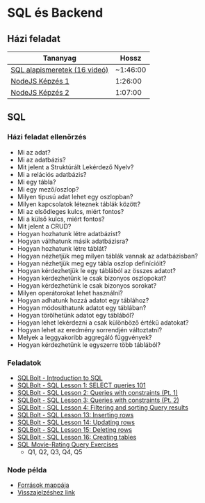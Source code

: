 # SQL és Backend

## Házi feladat

| Tananyag | Hossz |
| -------- | ----- |
| [SQL alapismeretek (16 videó)](https://www.youtube.com/playlist?list=PLyriihBWoulwTSXslcLo-kui43K6cM2zD) | ~1:46:00 |
| [NodeJS Képzés 1](https://netacademia.hu/courses/take/nodejs/lessons/6501454-nodejs-kepze-01-nodejs-fejlesztokornyezet-telepitese-beallitasa-1) | 1:26:00 |
| [NodeJS Képzés 2](https://netacademia.hu/courses/take/nodejs/lessons/6501455-nodejs-kepze-02-nodejs-fejlesztokornyezet-telepitese-beallitasa-2) | 1:07:00 |

## SQL

### Házi feladat ellenőrzés

- Mi az adat?
  <!--
    In simple words data can be facts related to any object in consideration.
  -->
- Mi az adatbázis?
  <!--
    Database is a systematic collection of data. Databases support storage and
    manipulation of data.
  -->
- Mit jelent a Struktúrált Lekérdező Nyelv?
  <!--
     The standard language for dealing with Relational Databases.
  -->
- Mi a relációs adatbázis?
  <!--
    It defines database relationships in form of tables, also known as
    relations. Relational DBMS usually have pre-defined data types that they can
    support.
    You can mention the other type of DBMS here.
  -->
- Mi egy tábla?
  <!--
    A table is a collection of related data held in a structured format within
    a database.
  -->
- Mi egy mező/oszlop?
  <!--
    In a relational database, a column is a set of data values of a particular
    simple type, one value for each row of the database.
  -->
- Milyen tipusú adat lehet egy oszlopban?
  <!--
    Numeric, string, date and time
  -->
- Milyen kapcsolatok léteznek táblák között?
  <!--
    One-to-one
    One-to-many, many-to-one
    Many-to-many
  -->
- Mi az elsődleges kulcs, miért fontos?
  <!--
    The PRIMARY KEY constraint uniquely identifies each record in a table.
    Primary keys must contain UNIQUE values, and cannot contain NULL values.
    A table can have only one primary key, which may consist of single or multiple fields.
  -->
- Mi a külső kulcs, miért fontos?
  <!--
    A FOREIGN KEY is a key used to link two tables together.
    A FOREIGN KEY is a field (or collection of fields) in one table that refers
    to the PRIMARY KEY in another table.
  -->
- Mit jelent a CRUD?
  <!--
    Create
    Read or Retrieve
    Update
    Delete
  -->
- Hogyan hozhatunk létre adatbázist?
  <!--
    CREATE DATABASE database;
  -->
- Hogyan válthatunk másik adatbázisra?
  <!--
    USE database;
  -->
- Hogyan hozhatunk létre táblát?
  <!--
    CREATE TABLE table (colum1 type, column2 type);
  -->
- Hogyan nézhetjük meg milyen táblák vannak az adatbázisban?
  <!--
    SHOW TABLES;
  -->
- Hogyan nézhetjük meg egy tábla oszlop definícióit?
  <!--
    DESCRIBE table;
  -->
- Hogyan kérdezhetjük le egy táblából az összes adatot?
  <!--
    SELECT * FROM table;
  -->
- Hogyan kérdezhetünk le csak bizonyos oszlopokat?
  <!--
    SELECT column1, column2 FROM table;
  -->
- Hogyan kérdezhetünk le csak bizonyos sorokat?
  <!--
    SELECT * FROM table WHERE column1=value;
  -->
- Milyen operátorokat lehet használni?
  <!--
    =, >, <, <>, LIKE, BETWEEN ... AND ..., LIKE, NOT, IS NULL
    https://dev.mysql.com/doc/refman/8.0/en/non-typed-operators.html
  -->
- Hogyan adhatunk hozzá adatot egy táblához?
  <!--
    INSERT INTO table (column1, column2) VALUES (value1, value2), (value1, value2);
  -->
- Hogyan módosíthatunk adatot egy táblában?
  <!--
    UPDATE table SET column1=value1, column2=value2;
  -->
- Hogyan törölhetünk adatot egy táblából?
  <!--
    DELETE FROM table;
  -->
- Hogyan lehet lekérdezni a csak különböző értékű adatokat?
  <!--
    SELECT DISTINCT * FROM table;
  -->
- Hogyan lehet az eredmény sorrendjén változtatni?
  <!--
    SELECT * FROM table ORDER BY column1;
  -->
- Melyek a leggyakoribb aggregáló függvények?
  <!--
    COUNT
    AVG
    MIN
    MAX
  -->
- Hogyan kérdezhetünk le egyszerre több táblából?
  <!--
    SELECT * FROM table1 LEFT JOIN table2 ON table1.column1 == table2.column1;
    SELECT * FROM table1 INNER JOIN table2 ON table1.column1 == table2.column1;
  -->

### Feladatok

- [SQLBolt - Introduction to SQL](https://sqlbolt.com/lesson/introduction)
- [SQLBolt - SQL Lesson 1: SELECT queries 101](https://sqlbolt.com/lesson/select_queries_introduction)
- [SQLBolt - SQL Lesson 2: Queries with constraints (Pt. 1)](https://sqlbolt.com/lesson/select_queries_with_constraints)
- [SQLBolt - SQL Lesson 3: Queries with constraints (Pt. 2)](https://sqlbolt.com/lesson/select_queries_with_constraints_pt_2)
- [SQLBolt - SQL Lesson 4: Filtering and sorting Query results](https://sqlbolt.com/lesson/filtering_sorting_query_results)
- [SQLBolt - SQL Lesson 13: Inserting rows](https://sqlbolt.com/lesson/inserting_rows)
- [SQLBolt - SQL Lesson 14: Updating rows](https://sqlbolt.com/lesson/updating_rows)
- [SQLBolt - SQL Lesson 15: Deleting rows](https://sqlbolt.com/lesson/deleting_rows)
- [SQLBolt - SQL Lesson 16: Creating tables](https://sqlbolt.com/lesson/creating_tables)
- [SQL Movie-Rating Query Exercises](https://lagunita.stanford.edu/courses/DB/SQL/SelfPaced/courseware/ch-sql/seq-exercise-sql_movie_query_core/)
  - Q1, Q2, Q3, Q4, Q5

### Node példa

- [Források mappája](https://github.com/green-fox-academy/http-info-syllabus/tree/master/node-example)
- [Visszajelzéshez link](https://itmp.hu/klub/szolgaltatasok)